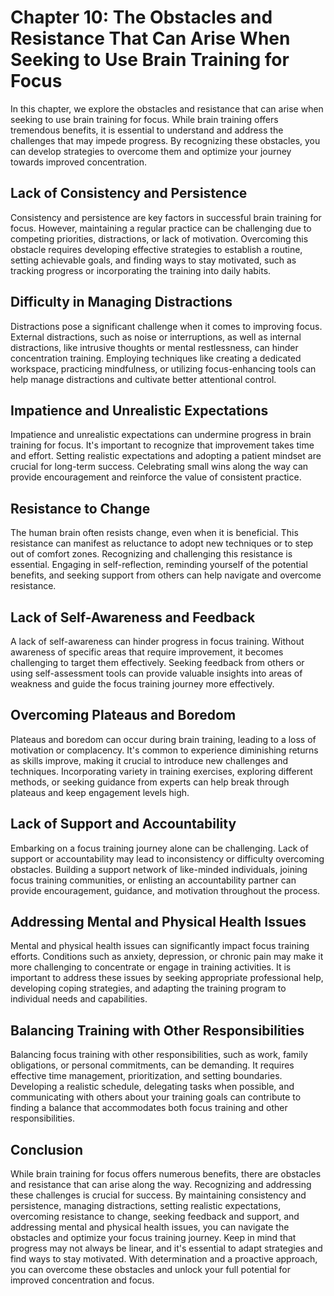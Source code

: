 Chapter 10: The Obstacles and Resistance That Can Arise When Seeking to Use Brain Training for Focus
====================================================================================================

In this chapter, we explore the obstacles and resistance that can arise when seeking to use brain training for focus. While brain training offers tremendous benefits, it is essential to understand and address the challenges that may impede progress. By recognizing these obstacles, you can develop strategies to overcome them and optimize your journey towards improved concentration.

Lack of Consistency and Persistence
-----------------------------------

Consistency and persistence are key factors in successful brain training for focus. However, maintaining a regular practice can be challenging due to competing priorities, distractions, or lack of motivation. Overcoming this obstacle requires developing effective strategies to establish a routine, setting achievable goals, and finding ways to stay motivated, such as tracking progress or incorporating the training into daily habits.

Difficulty in Managing Distractions
-----------------------------------

Distractions pose a significant challenge when it comes to improving focus. External distractions, such as noise or interruptions, as well as internal distractions, like intrusive thoughts or mental restlessness, can hinder concentration training. Employing techniques like creating a dedicated workspace, practicing mindfulness, or utilizing focus-enhancing tools can help manage distractions and cultivate better attentional control.

Impatience and Unrealistic Expectations
---------------------------------------

Impatience and unrealistic expectations can undermine progress in brain training for focus. It's important to recognize that improvement takes time and effort. Setting realistic expectations and adopting a patient mindset are crucial for long-term success. Celebrating small wins along the way can provide encouragement and reinforce the value of consistent practice.

Resistance to Change
--------------------

The human brain often resists change, even when it is beneficial. This resistance can manifest as reluctance to adopt new techniques or to step out of comfort zones. Recognizing and challenging this resistance is essential. Engaging in self-reflection, reminding yourself of the potential benefits, and seeking support from others can help navigate and overcome resistance.

Lack of Self-Awareness and Feedback
-----------------------------------

A lack of self-awareness can hinder progress in focus training. Without awareness of specific areas that require improvement, it becomes challenging to target them effectively. Seeking feedback from others or using self-assessment tools can provide valuable insights into areas of weakness and guide the focus training journey more effectively.

Overcoming Plateaus and Boredom
-------------------------------

Plateaus and boredom can occur during brain training, leading to a loss of motivation or complacency. It's common to experience diminishing returns as skills improve, making it crucial to introduce new challenges and techniques. Incorporating variety in training exercises, exploring different methods, or seeking guidance from experts can help break through plateaus and keep engagement levels high.

Lack of Support and Accountability
----------------------------------

Embarking on a focus training journey alone can be challenging. Lack of support or accountability may lead to inconsistency or difficulty overcoming obstacles. Building a support network of like-minded individuals, joining focus training communities, or enlisting an accountability partner can provide encouragement, guidance, and motivation throughout the process.

Addressing Mental and Physical Health Issues
--------------------------------------------

Mental and physical health issues can significantly impact focus training efforts. Conditions such as anxiety, depression, or chronic pain may make it more challenging to concentrate or engage in training activities. It is important to address these issues by seeking appropriate professional help, developing coping strategies, and adapting the training program to individual needs and capabilities.

Balancing Training with Other Responsibilities
----------------------------------------------

Balancing focus training with other responsibilities, such as work, family obligations, or personal commitments, can be demanding. It requires effective time management, prioritization, and setting boundaries. Developing a realistic schedule, delegating tasks when possible, and communicating with others about your training goals can contribute to finding a balance that accommodates both focus training and other responsibilities.

Conclusion
----------

While brain training for focus offers numerous benefits, there are obstacles and resistance that can arise along the way. Recognizing and addressing these challenges is crucial for success. By maintaining consistency and persistence, managing distractions, setting realistic expectations, overcoming resistance to change, seeking feedback and support, and addressing mental and physical health issues, you can navigate the obstacles and optimize your focus training journey. Keep in mind that progress may not always be linear, and it's essential to adapt strategies and find ways to stay motivated. With determination and a proactive approach, you can overcome these obstacles and unlock your full potential for improved concentration and focus.
